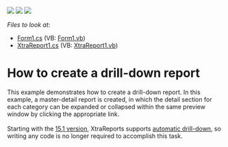 <!-- default badges list -->
![](https://img.shields.io/endpoint?url=https://codecentral.devexpress.com/api/v1/VersionRange/128599266/12.2.4%2B)
[![](https://img.shields.io/badge/Open_in_DevExpress_Support_Center-FF7200?style=flat-square&logo=DevExpress&logoColor=white)](https://supportcenter.devexpress.com/ticket/details/E769)
[![](https://img.shields.io/badge/📖_How_to_use_DevExpress_Examples-e9f6fc?style=flat-square)](https://docs.devexpress.com/GeneralInformation/403183)
<!-- default badges end -->
<!-- default file list -->
*Files to look at*:

* [Form1.cs](./CS/Form1.cs) (VB: [Form1.vb](./VB/Form1.vb))
* [XtraReport1.cs](./CS/XtraReport1.cs) (VB: [XtraReport1.vb](./VB/XtraReport1.vb))
<!-- default file list end -->
# How to create a drill-down report


<p>This example demonstrates how to create a drill-down report. In this example, a master-detail report is created, in which the detail section for each category can be expanded or collapsed within the same preview window by clicking the appropriate link.<br><br>Starting with the <a href="https://www.devexpress.com/Subscriptions/New2015-1.xml?product=reporting">15.1 version</a>, XtraReports supports <a href="https://documentation.devexpress.com/#XtraReports/CustomDocument14956">automatic drill-down</a>, so writing any code is no longer required to accomplish this task.</p>

<br/>


